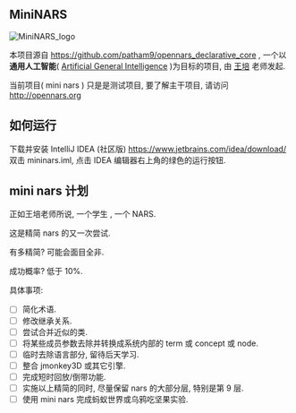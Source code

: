 MiniNARS
-------------------------
![MiniNARS_logo](http://poerlang.com/mininars.png)

本项目源自 https://github.com/patham9/opennars_declarative_core , 一个以**通用人工智能**( [Artificial General Intelligence](http://www.agi-conf.org/) )为目标的项目, 由 [王培](https://cis.temple.edu/~pwang/) 老师发起.

当前项目( mini nars ) 只是是测试项目, 要了解主干项目, 请访问 http://opennars.org

如何运行
-----------
下载并安装 IntelliJ IDEA (社区版) https://www.jetbrains.com/idea/download/
双击 mininars.iml, 点击 IDEA 编辑器右上角的绿色的运行按钮.


mini nars 计划
------------------

正如王培老师所说, 一个学生 , 一个 NARS.

这是精简 nars 的又一次尝试.

有多精简? 可能会面目全非.

成功概率? 低于 10%.

具体事项:

- [ ] 简化术语.
- [ ] 修改继承关系.
- [ ] 尝试合并近似的类. 
- [ ] 将某些成员参数去除并转换成系统内部的 term 或 concept 或 node.
- [ ] 临时去除语言部分, 留待后天学习.
- [ ] 整合 jmonkey3D 或其它引擎.
- [ ] 完成短时回放/倒带功能.
- [ ] 实施以上精简的同时, 尽量保留 nars 的大部分层, 特别是第 9 层.
- [ ] 使用 mini nars 完成蚂蚁世界或乌鸦吃坚果实验.